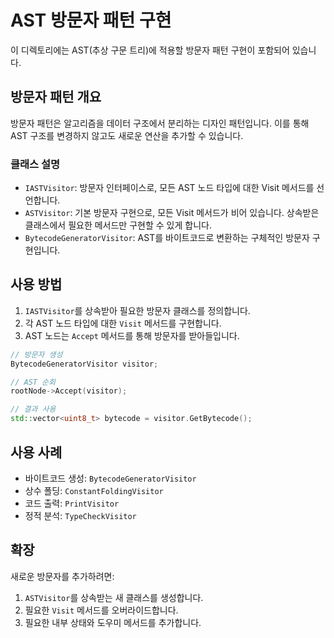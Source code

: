 # AST 방문자 패턴 구현

이 디렉토리에는 AST(추상 구문 트리)에 적용할 방문자 패턴 구현이 포함되어 있습니다.

## 방문자 패턴 개요

방문자 패턴은 알고리즘을 데이터 구조에서 분리하는 디자인 패턴입니다. 이를 통해 AST 구조를 변경하지 않고도 새로운 연산을 추가할 수 있습니다.

### 클래스 설명

- `IASTVisitor`: 방문자 인터페이스로, 모든 AST 노드 타입에 대한 Visit 메서드를 선언합니다.
- `ASTVisitor`: 기본 방문자 구현으로, 모든 Visit 메서드가 비어 있습니다. 상속받은 클래스에서 필요한 메서드만 구현할 수 있게 합니다.
- `BytecodeGeneratorVisitor`: AST를 바이트코드로 변환하는 구체적인 방문자 구현입니다.

## 사용 방법

1. `IASTVisitor`를 상속받아 필요한 방문자 클래스를 정의합니다.
2. 각 AST 노드 타입에 대한 `Visit` 메서드를 구현합니다.
3. AST 노드는 `Accept` 메서드를 통해 방문자를 받아들입니다.

```cpp
// 방문자 생성
BytecodeGeneratorVisitor visitor;

// AST 순회
rootNode->Accept(visitor);

// 결과 사용
std::vector<uint8_t> bytecode = visitor.GetBytecode();
```

## 사용 사례

- 바이트코드 생성: `BytecodeGeneratorVisitor`
- 상수 폴딩: `ConstantFoldingVisitor`
- 코드 출력: `PrintVisitor`
- 정적 분석: `TypeCheckVisitor`

## 확장

새로운 방문자를 추가하려면:

1. `ASTVisitor`를 상속받는 새 클래스를 생성합니다.
2. 필요한 `Visit` 메서드를 오버라이드합니다.
3. 필요한 내부 상태와 도우미 메서드를 추가합니다. 